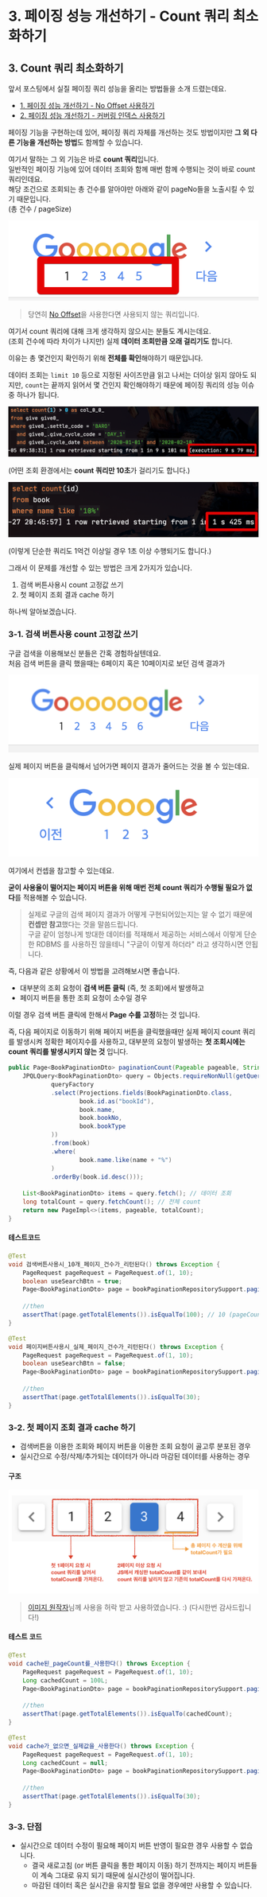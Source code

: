 # 3. 페이징 성능 개선하기 - Count 쿼리 최소화하기 

## 3. Count 쿼리 최소화하기

앞서 포스팅에서 실질 페이징 쿼리 성능을 올리는 방법들을 소개 드렸는데요.

* [1. 페이징 성능 개선하기 - No Offset 사용하기](https://jojoldu.tistory.com/528)
* [2. 페이징 성능 개선하기 - 커버링 인덱스 사용하기](https://jojoldu.tistory.com/529)

페이징 기능을 구현하는데 있어, 페이징 쿼리 자체를 개선하는 것도 방법이지만 **그 외 다른 기능을 개선하는 방법**도 함께할 수 있습니다.  
  
여기서 말하는 그 외 기능은 바로 **count 쿼리**입니다.  
일반적인 페이징 기능에 있어 데이터 조회와 함께 매번 함께 수행되는 것이 바로 count 쿼리인데요.  
해당 조건으로 조회되는 총 건수를 알아야만 아래와 같이 pageNo들을 노출시킬 수 있기 때문입니다.  
(총 건수 / pageSize)

![count_no](./images/3/count_no.png)

> 당연히 [No Offset](https://jojoldu.tistory.com/528)을 사용한다면 사용되지 않는 쿼리입니다.

여기서 count 쿼리에 대해 크게 생각하지 않으시는 분들도 계시는데요.  
(조회 건수에 따라 차이가 나지만) 실제 **데이터 조회만큼 오래 걸리기도** 합니다.  
  
이유는 총 몇건인지 확인하기 위해 **전체를 확인**해야하기 때문입니다.  
  
데이터 조회는 ```limit 10``` 등으로 지정된 사이즈만큼 읽고 나서는 더이상 읽지 않아도 되지만, ```count```는 끝까지 읽어서 몇 건인지 확인해야하기 때문에 페이징 쿼리의 성능 이슈 중 하나가 됩니다.  
  
![legacy_time](./images/3/legacy_time.png)

(어떤 조회 환경에서는 **count 쿼리만 10초**가 걸리기도 합니다.)  
  
![simple_query](./images/3/simple_query.png)

(이렇게 단순한 쿼리도 1억건 이상일 경우 1초 이상 수행되기도 합니다.)

그래서 이 문제를 개선할 수 있는 방법은 크게 2가지가 있습니다.  

1. 검색 버튼사용시 count 고정값 쓰기
2. 첫 페이지 조회 결과 cache 하기

하나씩 알아보겠습니다.  

### 3-1. 검색 버튼사용 count 고정값 쓰기

구글 검색을 이용해보신 분들은 간혹 경험하실텐데요.  
처음 검색 버튼을 클릭 했을때는 6페이지 혹은 10페이지로 보던 검색 결과가 

![google_before](./images/3/google_before.png)

실제 페이지 버튼을 클릭해서 넘어가면 페이지 결과가 줄어드는 것을 볼 수 있는데요.

![google_after](./images/3/google_after.png)

여기에서 컨셉을 참고할 수 있는데요.  
  
**굳이 사용율이 떨어지는 페이지 버튼을 위해 매번 전체 count 쿼리가 수행될 필요가 없다**를 적용해볼 수 있습니다.

> 실제로 구글의 검색 페이지 결과가 어떻게 구현되어있는지는 알 수 없기 때문에 **컨셉만 참고**했다는 것을 말씀드립니다.  
> 구글 같이 엄청나게 방대한 데이터를 적재해서 제공하는 서비스에서 이렇게 단순한 RDBMS 를 사용하진 않을테니 "구글이 이렇게 하더라" 라고 생각하시면 안됩니다.

즉, 다음과 같은 상황에서 이 방법을 고려해보시면 좋습니다.

* 대부분의 조회 요청이 **검색 버튼 클릭** (즉, 첫 조회)에서 발생하고
* 페이지 버튼을 통한 조회 요청이 소수일 경우

이럴 경우 검색 버튼 클릭에 한해서 **Page 수를 고정**하는 것 입니다.  
  
즉, 다음 페이지로 이동하기 위해 페이지 버튼을 클릭했을때만 실제 페이지 count 쿼리를 발생시켜 정확한 페이지수를 사용하고, 대부분의 요청이 발생하는 **첫 조회시에는 count 쿼리를 발생시키지 않는 것** 입니다.



```java
public Page<BookPaginationDto> paginationCount(Pageable pageable, String name) {
    JPQLQuery<BookPaginationDto> query = Objects.requireNonNull(getQuerydsl()).applyPagination(pageable,
            queryFactory
            .select(Projections.fields(BookPaginationDto.class,
                    book.id.as("bookId"),
                    book.name,
                    book.bookNo,
                    book.bookType
            ))
            .from(book)
            .where(
                    book.name.like(name + "%")
            )
            .orderBy(book.id.desc()));

    List<BookPaginationDto> items = query.fetch(); // 데이터 조회
    long totalCount = query.fetchCount(); // 전체 count
    return new PageImpl<>(items, pageable, totalCount);
}
```

#### 테스트코드

```java
@Test
void 검색버튼사용시_10개_페이지_건수가_리턴된다() throws Exception {
    PageRequest pageRequest = PageRequest.of(1, 10);
    boolean useSearchBtn = true;
    Page<BookPaginationDto> page = bookPaginationRepositorySupport.paginationCountSearchBtn(useSearchBtn, pageRequest, prefixName);

    //then
    assertThat(page.getTotalElements()).isEqualTo(100); // 10 (pageCount) * 10 (pageSize)
}
```

```java
@Test
void 페이지버튼사용시_실제_페이지_건수가_리턴된다() throws Exception {
    PageRequest pageRequest = PageRequest.of(1, 10);
    boolean useSearchBtn = false;
    Page<BookPaginationDto> page = bookPaginationRepositorySupport.paginationCountSearchBtn(useSearchBtn, pageRequest, prefixName);

    //then
    assertThat(page.getTotalElements()).isEqualTo(30);
}
```

### 3-2. 첫 페이지 조회 결과 cache 하기

* 검색버튼을 이용한 조회와 페이지 버튼을 이용한 조회 요청이 골고루 분포된 경우
* 실시간으로 수정/삭제/추가되는 데이터가 아니라 마감된 데이터를 사용하는 경우

#### 구조

![query_cache](./images/3/query_cache.png)

> [이미지 원작자](https://woowabros.github.io/experience/2020/03/02/pilot-project-wbluke.html)님께 사용을 허락 받고 사용하였습니다. :) (다시한번 감사드립니다!)


#### 테스트 코드

```java
@Test
void cache된_pageCount를_사용한다() throws Exception {
    PageRequest pageRequest = PageRequest.of(1, 10);
    Long cachedCount = 100L;
    Page<BookPaginationDto> page = bookPaginationRepositorySupport.paginationCountCache(cachedCount, pageRequest, prefixName);

    //then
    assertThat(page.getTotalElements()).isEqualTo(cachedCount);
}
```

```java
@Test
void cache가_없으면_실제값을_사용한다() throws Exception {
    PageRequest pageRequest = PageRequest.of(1, 10);
    Long cachedCount = null;
    Page<BookPaginationDto> page = bookPaginationRepositorySupport.paginationCountCache(cachedCount, pageRequest, prefixName);

    //then
    assertThat(page.getTotalElements()).isEqualTo(30);
}
```

### 3-3. 단점

* 실시간으로 데이터 수정이 필요해 페이지 버튼 반영이 필요한 경우 사용할 수 없습니다.
  * 결국 새로고침 (or 버튼 클릭을 통한 페이지 이동) 하기 전까지는 페이지 버튼들이 계속 그대로 유지 되기 때문에 실시간성이 떨어집니다.
  * 마감된 데이터 혹은 실시간을 유지할 필요 없을 경우에만 사용할 수 있습니다.


